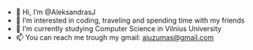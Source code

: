 - 👋 Hi, I’m @AleksandrasJ
- 👀 I’m interested in coding, traveling and spending time with my friends
- 🌱 I’m currently studying Computer Science in Vilnius University
- 📫 You can reach me trough my gmail: ajuzumas@gmail.com

<!---
AleksandrasJ/AleksandrasJ is a ✨ special ✨ repository because its `README.md` (this file) appears on your GitHub profile.
You can click the Preview link to take a look at your changes.
--->
